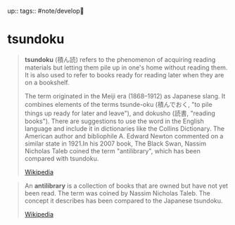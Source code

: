 up:: 
tags:: #note/develop🍃 

# tsundoku



> **tsundoku** (積ん読) refers to the phenomenon of acquiring reading materials but letting them pile up in one's home without reading them. It is also used to refer to books ready for reading later when they are on a bookshelf.
>
> The term originated in the Meiji era (1868–1912) as Japanese slang. It combines elements of the terms tsunde-oku (積んでおく, "to pile things up ready for later and leave"), and dokusho (読書, "reading books"). There are suggestions to use the word in the English language and include it in dictionaries like the Collins Dictionary. The American author and bibliophile A. Edward Newton commented on a similar state in 1921.In his 2007 book, The Black Swan, Nassim Nicholas Taleb coined the term "antilibrary", which has been compared with tsundoku.
>
> [Wikipedia](https://en.wikipedia.org/wiki/Tsundoku)



> An **antilibrary** is a collection of books that are owned but have not yet been read. The term was coined by Nassim Nicholas Taleb. The concept it describes has been compared to the Japanese tsundoku.
>
> [Wikipedia](https://en.wikipedia.org/wiki/Antilibrary)

